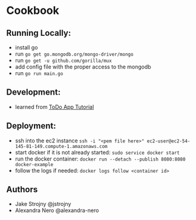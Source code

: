 # Cookbook

## Running Locally:

- install go
- run `go get go.mongodb.org/mongo-driver/mongo`
- run `go get -u github.com/gorilla/mux`
- add config file with the proper access to the mongodb
- run `go run main.go`

## Development:
- learned from [ToDo App Tutorial](https://levelup.gitconnected.com/build-a-todo-app-in-golang-mongodb-and-react-e1357b4690a6)

## Deployment:
- ssh into the ec2 instance `ssh -i "<pem file here>" ec2-user@ec2-54-145-81-149.compute-1.amazonaws.com`
- start docker if it is not already started: `sudo service docker start`
- run the docker container: `docker run --detach --publish 8080:8080 docker-example`
- follow the logs if needed: `docker logs follow <container id>`

## Authors
- Jake Strojny @jstrojny
- Alexandra Nero @alexandra-nero
